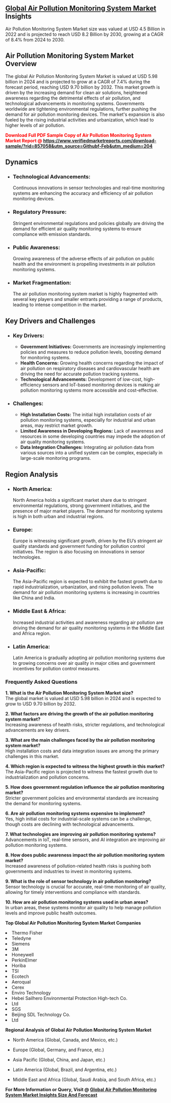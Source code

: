 <h2><a href="https://www.verifiedmarketreports.com/download-sample/?rid=857058&amp;utm_source=Githubf&amp;utm_medium=204" target="_blank">Global Air Pollution Monitoring System Market</a> Insights</h2><p>Air Pollution Monitoring System Market size was valued at USD 4.5 Billion in 2022 and is projected to reach USD 8.2 Billion by 2030, growing at a CAGR of 8.4% from 2024 to 2030.</p><p> <h2>Air Pollution Monitoring System Market Overview</h2> <p>The global Air Pollution Monitoring System Market is valued at USD 5.98 billion in 2024 and is projected to grow at a CAGR of 7.4% during the forecast period, reaching USD 9.70 billion by 2032. This market growth is driven by the increasing demand for clean air solutions, heightened awareness regarding the detrimental effects of air pollution, and technological advancements in monitoring systems. Governments worldwide are tightening environmental regulations, further pushing the demand for air pollution monitoring devices. The market's expansion is also fueled by the rising industrial activities and urbanization, which lead to higher levels of air pollution.</p> <p><b><p><span class=""><span style="color: #ff0000;"><strong>Download Full PDF Sample Copy of Air Pollution Monitoring System Market Report</strong> @ </span><a href="https://www.verifiedmarketreports.com/download-sample/?rid=857058&amp;utm_source=Githubf-Feb&amp;utm_medium=204" target="_blank">https://www.verifiedmarketreports.com/download-sample/?rid=857058&amp;utm_source=Githubf-Feb&amp;utm_medium=204</a></span></p></b></p> <h2>Dynamics</h2> <ul> <li><h3>Technological Advancements:</h3> Continuous innovations in sensor technologies and real-time monitoring systems are enhancing the accuracy and efficiency of air pollution monitoring devices.</li> <li><h3>Regulatory Pressure:</h3> Stringent environmental regulations and policies globally are driving the demand for efficient air quality monitoring systems to ensure compliance with emission standards.</li> <li><h3>Public Awareness:</h3> Growing awareness of the adverse effects of air pollution on public health and the environment is propelling investments in air pollution monitoring systems.</li> <li><h3>Market Fragmentation:</h3> The air pollution monitoring system market is highly fragmented with several key players and smaller entrants providing a range of products, leading to intense competition in the market.</li> </ul> <h2>Key Drivers and Challenges</h2> <ul> <li><h3>Key Drivers:</h3> <ul> <li><b>Government Initiatives:</b> Governments are increasingly implementing policies and measures to reduce pollution levels, boosting demand for monitoring systems.</li> <li><b>Health Concerns:</b> Growing health concerns regarding the impact of air pollution on respiratory diseases and cardiovascular health are driving the need for accurate pollution tracking systems.</li> <li><b>Technological Advancements:</b> Development of low-cost, high-efficiency sensors and IoT-based monitoring devices is making air pollution monitoring systems more accessible and cost-effective.</li> </ul> </li> <li><h3>Challenges:</h3> <ul> <li><b>High Installation Costs:</b> The initial high installation costs of air pollution monitoring systems, especially for industrial and urban areas, may restrict market growth.</li> <li><b>Limited Awareness in Developing Regions:</b> Lack of awareness and resources in some developing countries may impede the adoption of air quality monitoring systems.</li> <li><b>Data Integration Challenges:</b> Integrating air pollution data from various sources into a unified system can be complex, especially in large-scale monitoring programs.</li> </ul> </li> </ul> <h2>Region Analysis</h2> <ul> <li><h3>North America:</h3> North America holds a significant market share due to stringent environmental regulations, strong government initiatives, and the presence of major market players. The demand for monitoring systems is high in both urban and industrial regions.</li> <li><h3>Europe:</h3> Europe is witnessing significant growth, driven by the EU’s stringent air quality standards and government funding for pollution control initiatives. The region is also focusing on innovations in sensor technologies.</li> <li><h3>Asia-Pacific:</h3> The Asia-Pacific region is expected to exhibit the fastest growth due to rapid industrialization, urbanization, and rising pollution levels. The demand for air pollution monitoring systems is increasing in countries like China and India.</li> <li><h3>Middle East & Africa:</h3> Increased industrial activities and awareness regarding air pollution are driving the demand for air quality monitoring systems in the Middle East and Africa region.</li> <li><h3>Latin America:</h3> Latin America is gradually adopting air pollution monitoring systems due to growing concerns over air quality in major cities and government incentives for pollution control measures.</li> </ul> <h3>Frequently Asked Questions</h3> <p><b>1. What is the Air Pollution Monitoring System Market size?</b><br> The global market is valued at USD 5.98 billion in 2024 and is expected to grow to USD 9.70 billion by 2032.</p> <p><b>2. What factors are driving the growth of the air pollution monitoring system market?</b><br> Increasing awareness of health risks, stricter regulations, and technological advancements are key drivers.</p> <p><b>3. What are the main challenges faced by the air pollution monitoring system market?</b><br> High installation costs and data integration issues are among the primary challenges in this market.</p> <p><b>4. Which region is expected to witness the highest growth in this market?</b><br> The Asia-Pacific region is projected to witness the fastest growth due to industrialization and pollution concerns.</p> <p><b>5. How does government regulation influence the air pollution monitoring market?</b><br> Stricter government policies and environmental standards are increasing the demand for monitoring systems.</p> <p><b>6. Are air pollution monitoring systems expensive to implement?</b><br> Yes, high initial costs for industrial-scale systems can be a challenge, though costs are declining with technological advancements.</p> <p><b>7. What technologies are improving air pollution monitoring systems?</b><br> Advancements in IoT, real-time sensors, and AI integration are improving air pollution monitoring systems.</p> <p><b>8. How does public awareness impact the air pollution monitoring system market?</b><br> Increased awareness of pollution-related health risks is pushing both governments and industries to invest in monitoring systems.</p> <p><b>9. What is the role of sensor technology in air pollution monitoring?</b><br> Sensor technology is crucial for accurate, real-time monitoring of air quality, allowing for timely interventions and compliance with standards.</p> <p><b>10. How are air pollution monitoring systems used in urban areas?</b><br> In urban areas, these systems monitor air quality to help manage pollution levels and improve public health outcomes.</p> </p><p><strong>Top Global Air Pollution Monitoring System Market Companies</strong></p><div data-test-id=""><p><li>Thermo Fisher</li><li> Teledyne</li><li> Siemens</li><li> 3M</li><li> Honeywell</li><li> PerkinElmer</li><li> Horiba</li><li> TSI</li><li> Ecotech</li><li> Aeroqual</li><li> Cerex</li><li> Enviro Technology</li><li> Hebei Sailhero Environmental Protection High-tech Co.</li><li>Ltd</li><li> SGS</li><li> Beijing SDL Technology Co.</li><li>Ltd</li></p><div><strong>Regional Analysis of&nbsp;Global Air Pollution Monitoring System Market</strong></div><ul><li dir="ltr"><p dir="ltr">North America&nbsp;(Global, Canada, and Mexico, etc.)</p></li><li dir="ltr"><p dir="ltr">Europe (Global, Germany, and France, etc.)</p></li><li dir="ltr"><p dir="ltr">Asia Pacific&nbsp;(Global, China, and Japan, etc.)</p></li><li dir="ltr"><p dir="ltr">Latin America&nbsp;(Global, Brazil, and Argentina, etc.)</p></li><li dir="ltr">Middle East and Africa&nbsp;(Global, Saudi Arabia, and South Africa, etc.)</li></ul><p><strong>For More Information or Query, Visit @&nbsp;</strong><strong><a href="https://www.verifiedmarketreports.com/product/air-pollution-monitoring-system-market/?utm_source=Githubf&amp;utm_medium=204" target="_blank">Global Air Pollution Monitoring System Market Insights Size And Forecast</a></strong></p></div>
